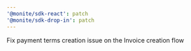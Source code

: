 ```yaml
---
'@monite/sdk-react': patch
'@monite/sdk-drop-in': patch
---
```


Fix payment terms creation issue on the Invoice creation flow
